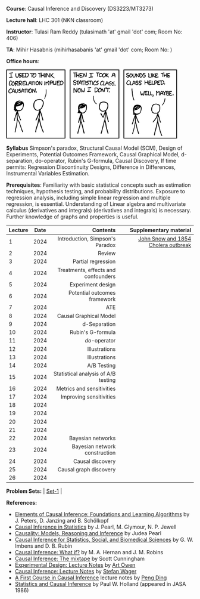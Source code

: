 **Course**:  Causal Inference and Discovery (DS3223/MT3273)

**Lecture hall**: LHC 301 (NKN classroom)

**Instructor**: Tulasi Ram Reddy (tulasimath 'at' gmail 'dot' com; Room No: 406)

**TA**: Mihir Hasabnis (mihirhasabanis 'at' gmail 'dot' com; Room No: )

**Office hours**: 

[![Correlation](https://raw.githubusercontent.com/tulasiramreddy/tulasiramreddy.github.io/master/correlation.png)](https://xkcd.com/552/ "Correlation doesn't imply causation, but it does waggle its eyebrows suggestively and gesture furtively while mouthing 'look over there'.")


**Syllabus** Simpson's paradox, Structural Causal Model (SCM), Design of Experiments, Potential Outcomes Framework, Causal Graphical Model, d-separation, do-operator,  Rubin's G-formula, Causal Discovery, If time permits: Regression Discontinuity Designs, Difference in Differences, Instrumental Variables Estimation.

**Prerequisites**: Familiarity with basic statistical concepts such as estimation techniques, hypothesis testing, and probability distributions. Exposure to regression analysis, including simple linear regression and multiple regression, is essential. Understanding  of Linear algebra and  multivariate calculus (derivatives and integrals)  (derivatives and integrals) is necessary. Further knowledge of graphs and properties is useful.

| Lecture   | Date   | Contents     | Supplementary material |
| :------------- | :----------: | -----------: | -----------: |
| 1|   2024  | Introduction, Simpson's Paradox  | [John Snow and 1854 Cholera outbreak](https://en.wikipedia.org/wiki/1854_Broad_Street_cholera_outbreak) |
| 2|  2024  | Review | |
| 3|   2024  | Partial regression  |  |
| 4|  2024  | Treatments, effects and confounders | |
| 5|   2024  | Experiment design  |  |
| 6|  2024  | Potential outcomes framework | |
| 7|   2024  |  ATE |  |
| 8|  2024  | Causal Graphical Model | |
| 9|   2024  |  d-Separation |  |
| 10|  2024  | Rubin's G-formula | |
| 11|   2024  | *do*-operator  |  |
| 12|  2024  | Illustrations | |
| 13|   2024  |  Illustrations |  |
| 14|  2024  | A/B Testing | |
| 15|   2024  | Statistical analysis of A/B testing   |  |
| 16|  2024  | Metrics and sensitivities | |
| 17|   2024  | Improving sensitivities  |  |
| 18|   2024  |   |  |
| 19|  2024  |  | |
| 20|   2024  |   |  |
| 21|  2024  |  | |
| 22|  2024  | Bayesian networks  | |
| 23|   2024  | Bayesian network construction  |  |
| 24|  2024  | Causal discovery | |
| 25|   2024  | Causal graph discovery  |  |
| 26|  2024  |  | |

**Problem Sets:** | [Set-1](https://www.dropbox.com/scl/fi/8mqo8azk9x221rq9gflac/CI_set-1.pdf?rlkey=l5pal6pi4vov760ot9qy14irh&dl=0) |


**References:**
- [Elements of Causal Inference: Foundations and Learning Algorithms](https://mitpress.mit.edu/9780262037310/elements-of-causal-inference/) by J. Peters, D. Janzing and B. Schölkopf
- [Causal Inference in Statistics](http://bayes.cs.ucla.edu/PRIMER/) by J. Pearl, M. Glymour, N. P. Jewell
- [Causality: Models, Reasoning and Inference](http://bayes.cs.ucla.edu/BOOK-2K/) by Judea Pearl
- [Causal Inference for Statistics, Social, and Biomedical Sciences](https://www.cambridge.org/core/books/causal-inference-for-statistics-social-and-biomedical-sciences/71126BE90C58F1A431FE9B2DD07938AB) by G. W. Imbens and D. B. Rubin
- [Causal Inference: What if?](https://www.hsph.harvard.edu/miguel-hernan/wp-content/uploads/sites/1268/2023/05/hernanrobins_WhatIf_14may23.pdf) by M. A. Hernan and J. M. Robins
- [Causal Inference: The mixtape](https://mixtape.scunning.com/) by Scott Cunningham
- [Experimental Design: Lecture Notes](https://artowen.su.domains/courses/363/doenotes.pdf) by [Art Owen](https://artowen.su.domains/)
- [Causal Inference: Lecture Notes](https://web.stanford.edu/~swager/stats361.pdf) by [Stefan Wager](https://web.stanford.edu/~swager/)
- [A First Course in Causal Inference](https://arxiv.org/abs/2305.18793) lecture notes by [Peng Ding](https://sites.google.com/site/pengdingpku/)
- [Statistics and Causal Inference](https://www.jstor.org/stable/2289064) by Paul W. Holland (appeared in JASA 1986)
